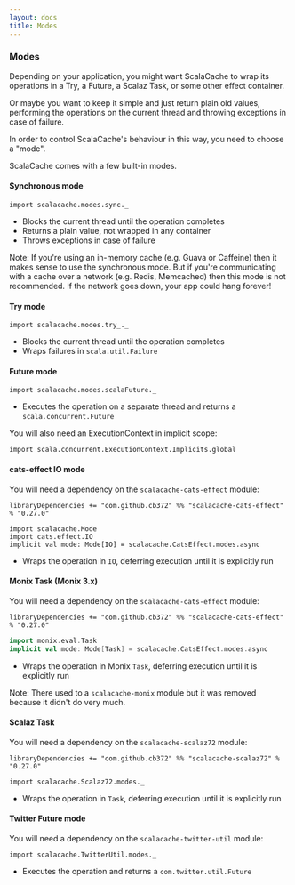 ```yaml
---
layout: docs
title: Modes
---
```


### Modes

Depending on your application, you might want ScalaCache to wrap its operations in a Try, a Future, a Scalaz Task, or some other effect container.

Or maybe you want to keep it simple and just return plain old values, performing the operations on the current thread and throwing exceptions in case of failure.

In order to control ScalaCache's behaviour in this way, you need to choose a "mode".

ScalaCache comes with a few built-in modes.

#### Synchronous mode

```tut:silent
import scalacache.modes.sync._
```

* Blocks the current thread until the operation completes
* Returns a plain value, not wrapped in any container
* Throws exceptions in case of failure

Note: If you're using an in-memory cache (e.g. Guava or Caffeine) then it makes sense to use the synchronous mode. But if you're communicating with a cache over a network (e.g. Redis, Memcached) then this mode is not recommended. If the network goes down, your app could hang forever!

#### Try mode

```tut:silent
import scalacache.modes.try_._
```

* Blocks the current thread until the operation completes
* Wraps failures in `scala.util.Failure`

#### Future mode

```tut:silent
import scalacache.modes.scalaFuture._
```

* Executes the operation on a separate thread and returns a `scala.concurrent.Future`

You will also need an ExecutionContext in implicit scope:

```tut:silent
import scala.concurrent.ExecutionContext.Implicits.global
```

#### cats-effect IO mode

You will need a dependency on the `scalacache-cats-effect` module:

```
libraryDependencies += "com.github.cb372" %% "scalacache-cats-effect" % "0.27.0"
```

```tut:silent
import scalacache.Mode
import cats.effect.IO
implicit val mode: Mode[IO] = scalacache.CatsEffect.modes.async
```

* Wraps the operation in `IO`, deferring execution until it is explicitly run

#### Monix Task (Monix 3.x)

You will need a dependency on the `scalacache-cats-effect` module:

```
libraryDependencies += "com.github.cb372" %% "scalacache-cats-effect" % "0.27.0"
```

```scala
import monix.eval.Task
implicit val mode: Mode[Task] = scalacache.CatsEffect.modes.async
```

* Wraps the operation in Monix `Task`, deferring execution until it is explicitly run

Note: There used to a `scalacache-monix` module but it was removed because it
didn't do very much.

#### Scalaz Task

You will need a dependency on the `scalacache-scalaz72` module:

```
libraryDependencies += "com.github.cb372" %% "scalacache-scalaz72" % "0.27.0"
```

```tut:silent
import scalacache.Scalaz72.modes._
```

* Wraps the operation in `Task`, deferring execution until it is explicitly run

#### Twitter Future mode

You will need a dependency on the `scalacache-twitter-util` module:

```tut:silent
import scalacache.TwitterUtil.modes._
```

* Executes the operation and returns a `com.twitter.util.Future`

